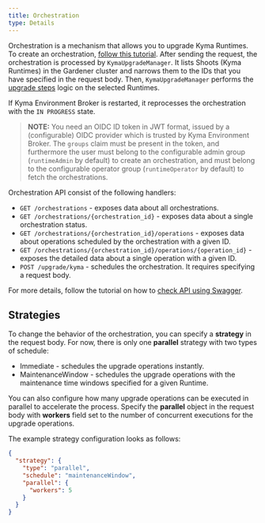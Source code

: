```yaml
---
title: Orchestration
type: Details
---
```


Orchestration is a mechanism that allows you to upgrade Kyma Runtimes. To create an orchestration, [follow this tutorial](#tutorials-orchestrate-kyma-upgrade). After sending the request, the orchestration is processed by `KymaUpgradeManager`. It lists Shoots (Kyma Runtimes) in the Gardener cluster and narrows them to the IDs that you have specified in the request body. Then, `KymaUpgradeManager` performs the [upgrade steps](#details-runtime-operations) logic on the selected Runtimes.

If Kyma Environment Broker is restarted, it reprocesses the orchestration with the `IN PROGRESS` state.

>**NOTE:** You need an OIDC ID token in JWT format, issued by a (configurable) OIDC provider which is trusted by Kyma Environment Broker. The `groups` claim must be present in the token, and furthermore the user must belong to the configurable admin group (`runtimeAdmin` by default) to create an orchestration, and must belong to the configurable operator group (`runtimeOperator` by default) to fetch the orchestrations.

Orchestration API consist of the following handlers:

- `GET /orchestrations` - exposes data about all orchestrations.
- `GET /orchestrations/{orchestration_id}` - exposes data about a single orchestration status.
- `GET /orchestrations/{orchestration_id}/operations` - exposes data about operations scheduled by the orchestration with a given ID.
- `GET /orchestrations/{orchestration_id}/operations/{operation_id}` - exposes the detailed data about a single operation with a given ID.
- `POST /upgrade/kyma` - schedules the orchestration. It requires specifying a request body.

For more details, follow the tutorial on how to [check API using Swagger](#tutorials-check-api-using-swagger).

## Strategies

To change the behavior of the orchestration, you can specify a **strategy** in the request body.
For now, there is only one **parallel** strategy with two types of schedule:

- Immediate - schedules the upgrade operations instantly.
- MaintenanceWindow - schedules the upgrade operations with the maintenance time windows specified for a given Runtime.

You can also configure how many upgrade operations can be executed in parallel to accelerate the process. Specify the **parallel** object in the request body with **workers** field set to the number of concurrent executions for the upgrade operations.

The example strategy configuration looks as follows:

```json
{
  "strategy": {
    "type": "parallel",
    "schedule": "maintenanceWindow",
    "parallel": {
      "workers": 5
    }
  }
}
```
